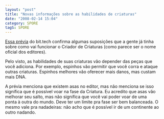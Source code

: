 ```yaml
---
layout: "post"
title: "Novas informações sobre as habilidades de criaturas"
date: "2008-02-14 15:04"
category: SPORE
tagS: SPORE
---
```


[Essa prévia](http://www.bit-tech.net/gaming/2008/02/13/spore_hands-on_preview/3) do bit.tech confirma algumas suposições que a gente já tinha sobre como vai funcionar o Criador de Criaturas (como parece ser o nome oficial dos editores).

Pelo visto, as habilidades de suas criaturas vão depender das peças que você adiciona. Por exemplo, espinhos vão permitir que você corra e ataque outras criaturas. Espinhos melhores vão oferecer mais danos, mas custam mais DNA.

A prévia menciona que existem asas no editor, mas não menciona se isso significa que é possível voar na fase da Criatura. Eu acredito que asas vão melhorar seu salto, mas não significa que você vai poder voar de uma ponta à outra do mundo. Deve ter um limite pra fase ser bem balanceada. O mesmo vale pra nadadeiras: não acho que é possível ir de um continente ao outro nadando. 
